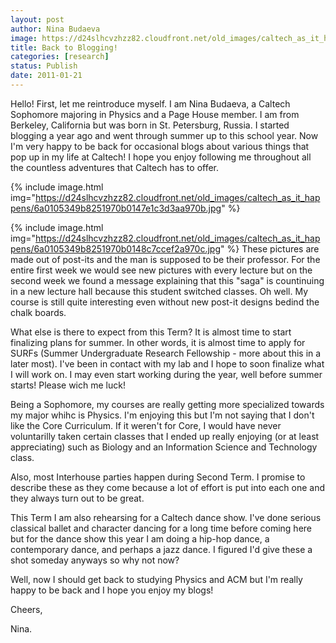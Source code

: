 ```yaml
---
layout: post
author: Nina Budaeva
image: https://d24slhcvzhzz82.cloudfront.net/old_images/caltech_as_it_happens/6a0105349b8251970b0148c7cce47d970c.jpg
title: Back to Blogging!
categories: [research]
status: Publish
date: 2011-01-21
---
```



Hello! First, let me reintroduce myself. I am Nina Budaeva, a Caltech Sophomore majoring in Physics and a Page House member. I am from Berkeley, California but was born in St. Petersburg, Russia. I started blogging a year ago and went through summer up to this school year. Now I'm very happy to be back for occasional blogs about various things that pop up in my life at Caltech! I hope you enjoy following me throughout all the countless adventures that Caltech has to offer.


{% include image.html img="https://d24slhcvzhzz82.cloudfront.net/old_images/caltech_as_it_happens/6a0105349b8251970b0147e1c3d3aa970b.jpg" %}


{% include image.html img="https://d24slhcvzhzz82.cloudfront.net/old_images/caltech_as_it_happens/6a0105349b8251970b0148c7ccef2a970c.jpg" %}
These pictures are made out of post-its and the man is supposed to be their professor. For the entire first week we would see new pictures with every lecture but on the second week we found a message explaining that this "saga" is countinuing in a new lecture hall because this student switched classes. Oh well. My course is still quite interesting even without new post-it designs bedind the chalk boards.

What else is there to expect from this Term? It is almost time to start finalizing plans for summer. In other words, it is almost time to apply for SURFs (Summer Undergraduate Research Fellowship - more about this in a later most). I've been in contact with my lab and I hope to soon finalize what I will work on. I may even start working during the year, well before summer starts! Please wich me luck!

Being a Sophomore, my courses are really getting more specialized towards my major whihc is Physics. I'm enjoying this but I'm not saying that I don't like the Core Curriculum. If it weren't for Core, I would have never voluntarilly taken certain classes that I ended up really enjoying (or at least appreciating) such as Biology and an Information Science and Technology class.

Also, most Interhouse parties happen during Second Term. I promise to describe these as they come because a lot of effort is put into each one and they always turn out to be great.

This Term I am also rehearsing for a Caltech dance show. I've done serious classical ballet and character dancing for a long time before coming here but for the dance show this year I am doing a hip-hop dance, a contemporary dance, and perhaps a jazz dance. I figured I'd give these a shot someday anyways so why not now?

Well, now I should get back to studying Physics and ACM but I'm really happy to be back and I hope you enjoy my blogs!

Cheers,

Nina.

